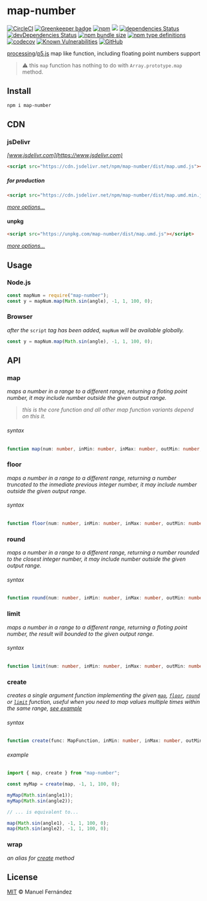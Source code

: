 # map-number

[![CircleCI](https://circleci.com/gh/manferlo81/map-number.svg?style=svg)](https://circleci.com/gh/manferlo81/map-number) [![Greenkeeper badge](https://badges.greenkeeper.io/manferlo81/map-number.svg)](https://greenkeeper.io/) [![npm](https://img.shields.io/npm/v/map-number.svg)](https://www.npmjs.com/package/map-number) [![](https://data.jsdelivr.com/v1/package/npm/map-number/badge?style=rounded)](https://www.jsdelivr.com/package/npm/map-number) [![dependencies Status](https://david-dm.org/manferlo81/map-number/status.svg)](https://david-dm.org/manferlo81/map-number) [![devDependencies Status](https://david-dm.org/manferlo81/map-number/dev-status.svg)](https://david-dm.org/manferlo81/map-number?type=dev) [![npm bundle size](https://img.shields.io/bundlephobia/min/map-number.svg)](https://bundlephobia.com/result?p=map-number) [![npm type definitions](https://img.shields.io/npm/types/map-number.svg)](https://github.com/microsoft/typescript) [![codecov](https://codecov.io/gh/manferlo81/map-number/branch/master/graph/badge.svg)](https://codecov.io/gh/manferlo81/map-number) [![Known Vulnerabilities](https://snyk.io/test/github/manferlo81/map-number/badge.svg?targetFile=package.json)](https://snyk.io/test/github/manferlo81/map-number?targetFile=package.json) [![GitHub](https://img.shields.io/github/license/manferlo81/map-number.svg)](LICENSE)

[processing](https://processing.org/reference/map_.html)/[p5.js](http://p5js.org/reference/#/p5/map) map like function, including floating point numbers support

> :warning: this `map` function has nothing to do with `Array.prototype.map` method.

## Install

```bash
npm i map-number
```

## CDN

### jsDelivr

*[www.jsdelivr.com](https://www.jsdelivr.com)*

```html
<script src="https://cdn.jsdelivr.net/npm/map-number/dist/map.umd.js"></script>
```

##### for production

```html
<script src="https://cdn.jsdelivr.net/npm/map-number/dist/map.umd.min.js"></script>
```

*[more options...](https://www.jsdelivr.com/package/npm/map-number)*

#### unpkg

```html
<script src="https://unpkg.com/map-number/dist/map.umd.js"></script>
```

*[more options...](https://unpkg.com/map-number/)*

## Usage

### Node.js

```javascript
const mapNum = require("map-number");
const y = mapNum.map(Math.sin(angle), -1, 1, 100, 0);
```

### Browser

*after the* `script` *tag has been added,* `mapNum` *will be available globally.*

```javascript
const y = mapNum.map(Math.sin(angle), -1, 1, 100, 0);
```

## API

### map

*maps a number in a range to a different range, returning a floting point number, it may include number outside the given output range.*

> *this is the core function and all other map function variants depend on this it.*

###### syntax

```typescript
function map(num: number, inMin: number, inMax: number, outMin: number, outMax: number): number;
```

### floor

*maps a number in a range to a different range, returning a number truncated to the inmediate previous integer number, it may include number outside the given output range.*

###### syntax

```typescript
function floor(num: number, inMin: number, inMax: number, outMin: number, outMax: number): number;
```

### round

*maps a number in a range to a different range, returning a number rounded to the closest integer number, it may include number outside the given output range.*

###### syntax

```typescript
function round(num: number, inMin: number, inMax: number, outMin: number, outMax: number): number;
```

### limit

*maps a number in a range to a different range, returning a floting point number, the result will bounded to the given output range.*

###### syntax

```typescript
function limit(num: number, inMin: number, inMax: number, outMin: number, outMax: number): number;
```

### create

*creates a single argument function implementing the given [`map`](#map), [`floor`](#floor), [`round`](#round) or [`limit`](#limit) function, useful when you need to map values multiple times within the same range, [see example](#example)*

###### syntax

```typescript
function create(func: MapFunction, inMin: number, inMax: number, outMin: number, outMax: number): (num: number) => number;
```

###### example

```javascript
import { map, create } from "map-number";

const myMap = create(map, -1, 1, 100, 0);

myMap(Math.sin(angle1));
myMap(Math.sin(angle2));

// ... is equivalent to...

map(Math.sin(angle1), -1, 1, 100, 0);
map(Math.sin(angle2), -1, 1, 100, 0);
```

### wrap

*an alias for [create](#create) method*

## License

[MIT](LICENSE) &copy; Manuel Fernández
